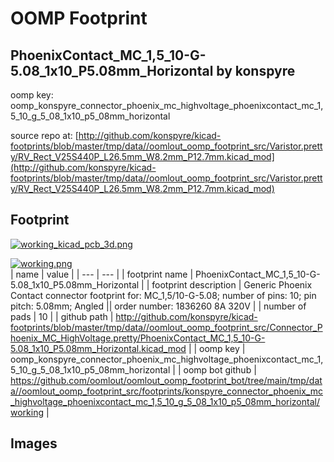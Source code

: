 # OOMP Footprint  
## PhoenixContact_MC_1,5_10-G-5.08_1x10_P5.08mm_Horizontal  by konspyre  
  
oomp key: oomp_konspyre_connector_phoenix_mc_highvoltage_phoenixcontact_mc_1,5_10_g_5_08_1x10_p5_08mm_horizontal  
  
source repo at: [http://github.com/konspyre/kicad-footprints/blob/master/tmp/data//oomlout_oomp_footprint_src/Varistor.pretty/RV_Rect_V25S440P_L26.5mm_W8.2mm_P12.7mm.kicad_mod](http://github.com/konspyre/kicad-footprints/blob/master/tmp/data//oomlout_oomp_footprint_src/Varistor.pretty/RV_Rect_V25S440P_L26.5mm_W8.2mm_P12.7mm.kicad_mod)  
## Footprint  
  
[![working_kicad_pcb_3d.png](working_kicad_pcb_3d_600.png)](working_kicad_pcb_3d.png)  
  
[![working.png](working_600.png)](working.png)  
| name | value | 
| --- | --- | 
| footprint name | PhoenixContact_MC_1,5_10-G-5.08_1x10_P5.08mm_Horizontal | 
| footprint description | Generic Phoenix Contact connector footprint for: MC_1,5/10-G-5.08; number of pins: 10; pin pitch: 5.08mm; Angled || order number: 1836260 8A 320V | 
| number of pads | 10 | 
| github path | http://github.com/konspyre/kicad-footprints/blob/master/tmp/data//oomlout_oomp_footprint_src/Connector_Phoenix_MC_HighVoltage.pretty/PhoenixContact_MC_1,5_10-G-5.08_1x10_P5.08mm_Horizontal.kicad_mod | 
| oomp key | oomp_konspyre_connector_phoenix_mc_highvoltage_phoenixcontact_mc_1,5_10_g_5_08_1x10_p5_08mm_horizontal | 
| oomp bot github | https://github.com/oomlout/oomlout_oomp_footprint_bot/tree/main/tmp/data//oomlout_oomp_footprint_src/footprints/konspyre_connector_phoenix_mc_highvoltage_phoenixcontact_mc_1,5_10_g_5_08_1x10_p5_08mm_horizontal/working | 
## Images  
